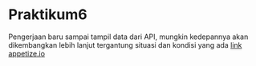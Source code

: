 # Praktikum6
Pengerjaan baru sampai tampil data dari API, mungkin kedepannya akan dikembangkan lebih lanjut tergantung situasi dan kondisi yang ada
[link appetize.io](https://appetize.io/app/6a5bqc383ybm2jphvvmdj1f634)

